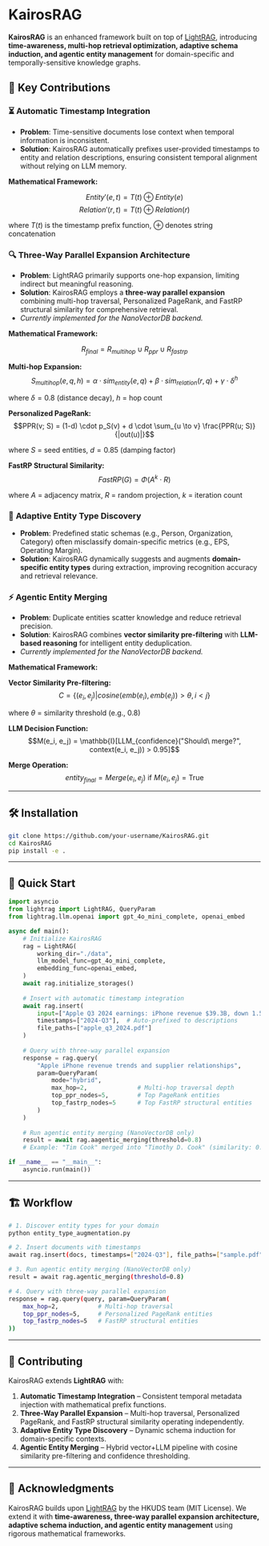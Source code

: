 # KairosRAG

**KairosRAG** is an enhanced framework built on top of [LightRAG](https://github.com/HKUDS/LightRAG), introducing **time-awareness, multi-hop retrieval optimization, adaptive schema induction, and agentic entity management** for domain-specific and temporally-sensitive knowledge graphs.

## 🚀 Key Contributions

### ⏳ **Automatic Timestamp Integration**

* **Problem**: Time-sensitive documents lose context when temporal information is inconsistent.
* **Solution**: KairosRAG automatically prefixes user-provided timestamps to entity and relation descriptions, ensuring consistent temporal alignment without relying on LLM memory.

**Mathematical Framework:**

$$Entity'(e, t) = T(t) \oplus Entity(e)$$
$$Relation'(r, t) = T(t) \oplus Relation(r)$$

where $T(t)$ is the timestamp prefix function, $\oplus$ denotes string concatenation

### 🔍 **Three-Way Parallel Expansion Architecture**

* **Problem**: LightRAG primarily supports one-hop expansion, limiting indirect but meaningful reasoning.
* **Solution**: KairosRAG employs a **three-way parallel expansion** combining multi-hop traversal, Personalized PageRank, and FastRP structural similarity for comprehensive retrieval.
* *Currently implemented for the NanoVectorDB backend.*

**Mathematical Framework:**

$$R_{final} = R_{multihop} \cup R_{ppr} \cup R_{fastrp}$$

**Multi-hop Expansion:**
$$S_{multihop}(e, q, h) = \alpha \cdot sim_{entity}(e, q) + \beta \cdot sim_{relation}(r, q) + \gamma \cdot \delta^h$$

where $\delta = 0.8$ (distance decay), $h$ = hop count

**Personalized PageRank:**
$$PPR(v; S) = (1-d) \cdot p_S(v) + d \cdot \sum_{u \to v} \frac{PPR(u; S)}{|out(u)|}$$

where $S$ = seed entities, $d = 0.85$ (damping factor)

**FastRP Structural Similarity:**
$$FastRP(G) = \Phi(A^k \cdot R)$$

where $A$ = adjacency matrix, $R$ = random projection, $k$ = iteration count

### 🧠 **Adaptive Entity Type Discovery**

* **Problem**: Predefined static schemas (e.g., Person, Organization, Category) often misclassify domain-specific metrics (e.g., EPS, Operating Margin).
* **Solution**: KairosRAG dynamically suggests and augments **domain-specific entity types** during extraction, improving recognition accuracy and retrieval relevance.

### ⚡ **Agentic Entity Merging**

* **Problem**: Duplicate entities scatter knowledge and reduce retrieval precision.
* **Solution**: KairosRAG combines **vector similarity pre-filtering** with **LLM-based reasoning** for intelligent entity deduplication.
* *Currently implemented for the NanoVectorDB backend.*

**Mathematical Framework:**

**Vector Similarity Pre-filtering:**
$$C = \{(e_i, e_j) | cosine(emb(e_i), emb(e_j)) > \theta, i < j\}$$

where $\theta$ = similarity threshold (e.g., 0.8)

**LLM Decision Function:**
$$M(e_i, e_j) = \mathbb{I}[LLM_{confidence}("Should\ merge?", context(e_i, e_j)) > 0.95]$$

**Merge Operation:**
$$entity_{final} = Merge(e_i, e_j) \text{ if } M(e_i, e_j) = \text{True}$$

---

## 🛠️ Installation

```bash
git clone https://github.com/your-username/KairosRAG.git
cd KairosRAG
pip install -e .
```

---

## 🚀 Quick Start

```python
import asyncio
from lightrag import LightRAG, QueryParam
from lightrag.llm.openai import gpt_4o_mini_complete, openai_embed

async def main():
    # Initialize KairosRAG
    rag = LightRAG(
        working_dir="./data",
        llm_model_func=gpt_4o_mini_complete,
        embedding_func=openai_embed,
    )
    await rag.initialize_storages()
    
    # Insert with automatic timestamp integration
    await rag.insert(
        input=["Apple Q3 2024 earnings: iPhone revenue $39.3B, down 1.5% YoY..."],
        timestamps=["2024-Q3"],  # Auto-prefixed to descriptions
        file_paths=["apple_q3_2024.pdf"]
    )
    
    # Query with three-way parallel expansion
    response = rag.query(
        "Apple iPhone revenue trends and supplier relationships",
        param=QueryParam(
            mode="hybrid", 
            max_hop=2,              # Multi-hop traversal depth
            top_ppr_nodes=5,        # Top PageRank entities
            top_fastrp_nodes=5      # Top FastRP structural entities
        )
    )
    
    # Run agentic entity merging (NanoVectorDB only)
    result = await rag.aagentic_merging(threshold=0.8)
    # Example: "Tim Cook" merged into "Timothy D. Cook" (similarity: 0.903)

if __name__ == "__main__":
    asyncio.run(main())
```

---

## 🏗️ Workflow

```bash
# 1. Discover entity types for your domain
python entity_type_augmentation.py

# 2. Insert documents with timestamps
await rag.insert(docs, timestamps=["2024-Q3"], file_paths=["sample.pdf"])

# 3. Run agentic entity merging (NanoVectorDB only)
result = await rag.agentic_merging(threshold=0.8)

# 4. Query with three-way parallel expansion
response = rag.query(query, param=QueryParam(
    max_hop=2,           # Multi-hop traversal
    top_ppr_nodes=5,     # Personalized PageRank entities
    top_fastrp_nodes=5   # FastRP structural entities
))
```

---

## 🤝 Contributing

KairosRAG extends **LightRAG** with:

1. **Automatic Timestamp Integration** – Consistent temporal metadata injection with mathematical prefix functions.
2. **Three-Way Parallel Expansion** – Multi-hop traversal, Personalized PageRank, and FastRP structural similarity operating independently.
3. **Adaptive Entity Type Discovery** – Dynamic schema induction for domain-specific contexts.
4. **Agentic Entity Merging** – Hybrid vector+LLM pipeline with cosine similarity pre-filtering and confidence thresholding.

---

## 🙏 Acknowledgments

KairosRAG builds upon [LightRAG](https://github.com/HKUDS/LightRAG) by the HKUDS team (MIT License).
We extend it with **time-awareness, three-way parallel expansion architecture, adaptive schema induction, and agentic entity management** using rigorous mathematical frameworks.
